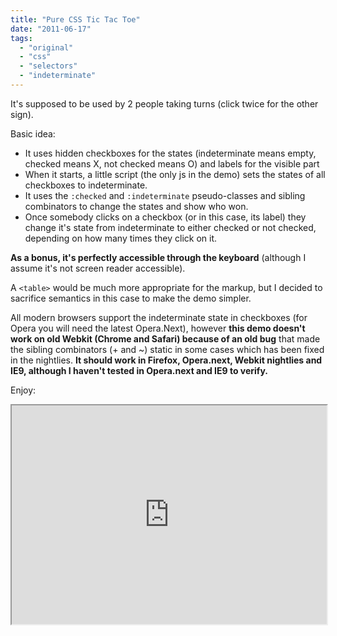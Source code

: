 ```yaml
---
title: "Pure CSS Tic Tac Toe"
date: "2011-06-17"
tags:
  - "original"
  - "css"
  - "selectors"
  - "indeterminate"
---
```


It's supposed to be used by 2 people taking turns (click twice for the other sign).

Basic idea:

- It uses hidden checkboxes for the states (indeterminate means empty, checked means X, not checked means O) and labels for the visible part
- When it starts, a little script (the only js in the demo) sets the states of all checkboxes to indeterminate.
- It uses the `:checked` and `:indeterminate` pseudo-classes and sibling combinators to change the states and show who won.
- Once somebody clicks on a checkbox (or in this case, its label) they change it's state from indeterminate to either checked or not checked, depending on how many times they click on it.

**As a bonus, it's perfectly accessible through the keyboard** (although I assume it's not screen reader accessible).

A `<table>` would be much more appropriate for the markup, but I decided to sacrifice semantics in this case to make the demo simpler.

All modern browsers support the indeterminate state in checkboxes (for Opera you will need the latest Opera.Next), however **this demo doesn't work on old Webkit (Chrome and Safari) because of an old bug** that made the sibling combinators (+ and ~) static in some cases which has been fixed in the nightlies. **It should work in Firefox, Opera.next, Webkit nightlies and IE9, although I haven't tested in Opera.next and IE9 to verify.**

Enjoy:

<iframe style="width: 100%; height: 350px" src="https://jsfiddle.net/leaverou/5X5Tq/embedded/result,css,html,js"></iframe>

